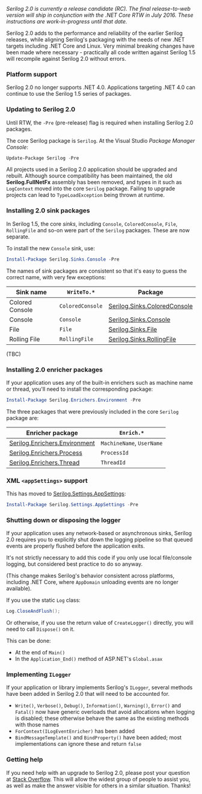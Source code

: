 _Serilog 2.0 is currently a release candidate (RC). The final release-to-web version will ship in conjunction with the .NET Core RTW in July 2016. These instructions are work-in-progress until that date._

Serilog 2.0 adds to the performance and reliability of the earlier Serilog releases, while aligning Serilog's packaging with the needs of new .NET targets including .NET Core and Linux. Very minimal breaking changes have been made where necessary - practically all code written against Serilog 1.5 will recompile against Serilog 2.0 without errors.

### Platform support

Serilog 2.0 no longer supports .NET 4.0. Applications targeting .NET 4.0 can continue to use the Serilog 1.5 series of packages.

### Updating to Serilog 2.0

Until RTW, the `-Pre` (pre-release) flag is required when installing Serilog 2.0 packages.

The core Serilog package is `Serilog`. At the Visual Studio _Package Manager Console_:

```powershell
Update-Package Serilog -Pre
```

All projects used in a Serilog 2.0 application should be upgraded and rebuilt. Although source compatibility has been maintained, the old **Serilog.FullNetFx** assembly has been removed, and types in it such as `LogContext` moved into the core `Serilog` package. Failing to upgrade projects can lead to `TypeLoadException` being thrown at runtime.

### Installing 2.0 sink packages

In Serilog 1.5, the core _sinks_, including `Console`, `ColoredConsole`, `File`, `RollingFile` and so-on were part of the `Serilog` packages. These are now separate.

To install the new `Console` sink, use:

```powershell
Install-Package Serilog.Sinks.Console -Pre
```

The names of sink packages are consistent so that it's easy to guess the correct name, with very few exceptions:

| Sink name | `WriteTo.*` | Package |
| --------- | ----------- | ------- |
| Colored Console | `ColoredConsole` | [Serilog.Sinks.ColoredConsole](https://nuget.org/packages/serilog.sinks.coloredconsole) |
| Console | `Console` | [Serilog.Sinks.Console](https://nuget.org/packages/serilog.sinks.console) |
| File | `File` | [Serilog.Sinks.File](https://nuget.org/packages/serilog.sinks.file) |
| Rolling File | `RollingFile` | [Serilog.Sinks.RollingFile](https://nuget.org/packages/serilog.sinks.rollingfile) |

(TBC)

### Installing 2.0 enricher packages

If your application uses any of the built-in enrichers such as machine name or thread, you'll need to install the corresponding package:

```powershell
Install-Package Serilog.Enrichers.Environment -Pre
```

The three packages that were previously included in the core `Serilog` package are:

| Enricher package | `Enrich.*` |
| ---------------- | ---------- |
| [Serilog.Enrichers.Environment](https://nuget.org/packages/serilog.enrichers.environment) | `MachineName`, `UserName` |
| [Serilog.Enrichers.Process](https://nuget.org/packages/serilog.enrichers.process) | `ProcessId` |
| [Serilog.Enrichers.Thread](https://nuget.org/packages/serilog.enrichers.thread) | `ThreadId` |

### XML `<appSettings>` support

This has moved to [Serilog.Settings.AppSettings](https://nuget.org/packages/serilog.settings.appsettings):

```powershell
Install-Package Serilog.Settings.AppSettings -Pre
```

### Shutting down or disposing the logger

If your application uses any network-based or asynchronous sinks, Serilog 2.0 requires you to explicitly shut down the logging pipeline so that queued events are properly flushed before the application exits.

It's not strictly necessary to add this code if you only use local file/console logging, but considered best practice to do so anyway.

(This change makes Serilog's behavior consistent across platforms, including .NET Core, where `AppDomain` unloading events are no longer available).

If you use the static `Log` class:

```csharp
Log.CloseAndFlush();
```

Or otherwise, if you use the return value of `CreateLogger()` directly, you will need to call `Dispose()` on it.

This can be done:

 * At the end of `Main()`
 * In the `Application_End()` method of ASP.NET's `Global.asax`

### Implementing `ILogger`

If your application or library implements Serilog's `ILogger`, several methods have been added in Serilog 2.0 that will need to be accounted for.

 * `Write()`, `Verbose()`, `Debug()`, `Information()`, `Warning()`, `Error()` and `Fatal()` now have generic overloads that avoid allocations when logging is disabled; these otherwise behave the same as the existing methods with those names
 * `ForContext(ILogEventEnricher)` has been added
 * `BindMessageTemplate()` and `BindProperty()` have been added; most implementations can ignore these and return `false`

### Getting help

If you need help with an upgrade to Serilog 2.0, please post your question at [Stack Overflow](https://stackoverflow.com). This will allow the widest group of people to assist you, as well as make the answer visible for others in a similar situation. Thanks!